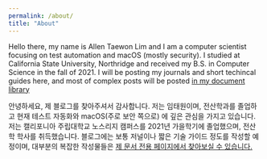 ```yaml
---
permalink: /about/
title: "About"
---
```


Hello there, my name is Allen Taewon Lim and I am a computer scientist focusing on test automation and macOS (mostly security). I studied at California State University, Northridge and received my B.S. in Computer Science in the fall of 2021.
I will be posting my journals and short techincal guides here, and most of complex posts will be posted [in my document library](https://docs.atlkr.com)

안녕하세요, 제 블로그를 찾아주셔서 감사합니다. 저는 임태원이며, 전산학과를 졸업하고 현재 테스트 자동화와 macOS(주로 보안 쪽으로) 에 깊은 관심을 가지고 있습니다.
저는 캘리포니아 주립대학교 노스리지 캠퍼스를 2021년 가을학기에 졸업했으며, 전산학 학사를 취득했습니다.
블로그에는 보통 저널이나 짧은 기술 가이드 정도를 작성할 예정이며, 대부분의 복잡한 작성물들은 [제 문서 전용 페이지에서 찾아보실 수 있습니다.](https://docs.atlkr.com)
